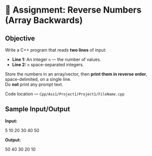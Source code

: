 # 🔁 Assignment: Reverse Numbers (Array Backwards)

## Objective
Write a C++ program that reads **two lines** of input:

- **Line 1:** An integer `n` — the number of values.
- **Line 2:** `n` space-separated integers.

Store the numbers in an array/vector, then **print them in reverse order**, space-delimited, on a single line.  
Do **not** print any prompt text.

Code location — `Cpp/Ass1/Project1/Project1/FileName.cpp` 


## Sample Input/Output

**Input:**

5
10 20 30 40 50

**Output:**

50 40 30 20 10
